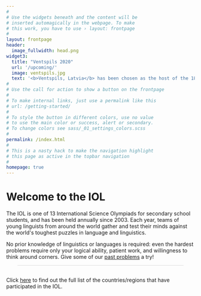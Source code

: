 ```yaml
---
#
# Use the widgets beneath and the content will be
# inserted automagically in the webpage. To make
# this work, you have to use › layout: frontpage
#
layout: frontpage
header:
  image_fullwidth: head.png
widget3:
  title: "Ventspils 2020"
  url: '/upcoming/'
  image: ventspils.jpg
  text: '<b>Ventspils, Latvia</b> has been chosen as the host of the 18th International Linguistics Olympiad on July 20 - 24, 2020. You can find the official website <a href="https://www.iol2020.org/">here</a>.'
#
# Use the call for action to show a button on the frontpage
#
# To make internal links, just use a permalink like this
# url: /getting-started/
#
# To style the button in different colors, use no value
# to use the main color or success, alert or secondary.
# To change colors see sass/_01_settings_colors.scss
#
permalink: /index.html
#
# This is a nasty hack to make the navigation highlight
# this page as active in the topbar navigation
#
homepage: true
---
```

# Welcome to the IOL

The IOL is one of 13 International Science Olympiads for secondary school students, and has been held annually since 2003. Each year, teams of young linguists from around the world gather and test their minds against the world's toughest puzzles in language and linguistics.

No prior knowledge of linguistics or languages is required: even the hardest problems require only your logical ability, patient work, and willingness to think around corners. Give some of our [past problems](/problems/by_year/) a try!

<div class="infogram-embed" data-id="0f77507f-a368-444a-b809-5306c3cdf1cd" data-type="interactive" data-title="Untitled infographic"></div><script>!function(e,t,s,i){var n="InfogramEmbeds",o=e.getElementsByTagName("script")[0],d=/^http:/.test(e.location)?"http:":"https:";if(/^\/{2}/.test(i)&&(i=d+i),window[n]&&window[n].initialized)window[n].process&&window[n].process();else if(!e.getElementById(s)){var r=e.createElement("script");r.async=1,r.id=s,r.src=i,o.parentNode.insertBefore(r,o)}}(document,0,"infogram-async","https://e.infogram.com/js/dist/embed-loader-min.js");</script><div style="padding:8px 0;font-family:Arial!important;font-size:13px!important;line-height:15px!important;text-align:center;border-top:1px solid #dadada;margin:0 30px"><!-- <a href="https://infogram.com/0f77507f-a368-444a-b809-5306c3cdf1cd" style="color:#989898!important;text-decoration:none!important;" target="_blank"></a><br><a href="https://infogram.com" style="color:#989898!important;text-decoration:none!important;" target="_blank" rel="nofollow">Infogram</a>-->
</div>

Click [here](/results/by_country/) to find out the full list of the countries/regions that have participated in the IOL.
